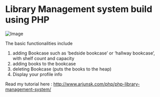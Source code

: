 # Library Management system build using PHP

![Image](http://i1.wp.com/www.arjunsk.com/wp-content/uploads/2016/02/Untitled-2-1.png)

The basic functionalities include

1. adding Bookcase such as ‘bedside bookcase’ or ‘hallway bookcase’, with shelf count and capacity
2. adding books to the bookcase
3. deleting Bookcase (puts the books to the heap)
4. Display your profile info
   
Read my tutorial here : http://www.arjunsk.com/php/php-library-management-system/
